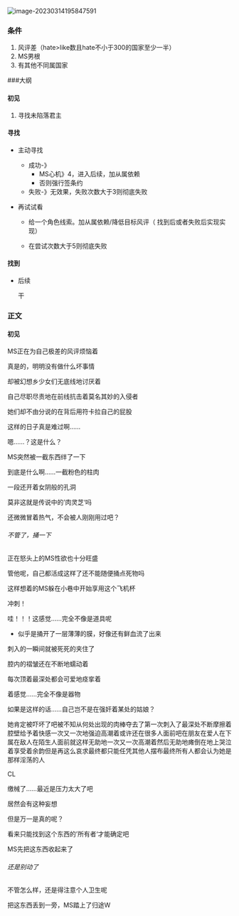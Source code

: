 ![image-20230314195847591](C:\Users\Administrator\AppData\Roaming\Typora\typora-user-images\image-20230314195847591.png)

### 条件

1. 风评差（hate>like数且hate不小于300的国家至少一半）
2. MS男根
3. 有其他不同属国家

###大纲

#### 初见

1. 寻找未陷落君主

#### 寻找

- 主动寻找
  - 成功-》
    - MS心机》4，进入后续，加从属依赖
    - 否则强行签条约
  - 失败-》无效果，失败次数大于3则彻底失败
- 再试试看

  - 给一个角色线索。加从属依赖/降低目标风评（ 找到后或者失败后实现实现）

  - 在尝试次数大于5则彻底失败

#### 找到

- 后续

  干

### 正文

#### 初见

MS正在为自己极差的风评烦恼着

真是的，明明没有做什么坏事情

却被幻想乡少女们无底线地讨厌着

自己尽职尽责地在前线抗击着莫名其妙的入侵者

她们却不由分说的在背后用符卡拉自己的屁股

这样的日子真是难过啊……

嗯……？这是什么？

MS突然被一截东西绊了一下

到底是什么啊……一截粉色的柱肉

一段还开着女阴般的孔洞

莫非这就是传说中的’肉灵芝‘吗

还微微冒着热气，不会被人刚刚用过吧？

###### 不管了，捅一下

正在怒头上的MS性欲也十分旺盛

管他呢，自己都活成这样了还不能随便捅点死物吗

这样想着的MS躲在小巷中开始享用这个飞机杯

冲刺！

哇！！！这感觉……完全不像是道具呢

- 似乎是捅开了一层薄薄的膜，好像还有鲜血流了出来

刺入的一瞬间就被死死的夹住了

腔内的褶皱还在不断地蠕动着

每次顶着最深处都会可爱地痉挛着

着感觉……完全不像是器物

如果是这样的话……自己岂不是在强奸着某处的姑娘？

她肯定被吓坏了吧被不知从何处出现的肉棒夺去了第一次刺入了最深处不断摩擦着腔壁给予着快感一次又一次地强迫高潮着或许还在很多人面前吧在朋友在爱人在下属在敌人在陌生人面前就这样无助地一次又一次高潮着然后无助地瘫倒在地上哭泣着享受着余韵但是再这么哀求最终都只能任凭其他人摆布最终所有人都会认为她是那样淫荡的人

CL

缴械了……最近是压力太大了吧

居然会有这种妄想

但是万一是真的呢？

看来只能找到这个东西的’所有者‘才能确定吧

MS先把这东西收起来了

###### 还是别动了

不管怎么样，还是得注意个人卫生呢

把这东西丢到一旁，MS踏上了归途W
